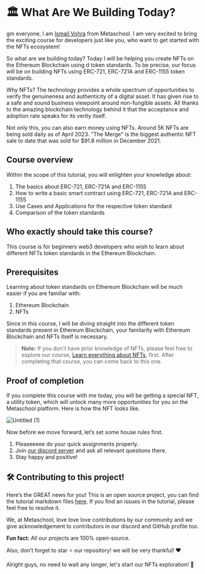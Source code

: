# 🏛️ What Are We Building Today?

gm everyone, I am [Ismail Vohra](https://www.linkedin.com/in/ismailvohra/) from Metaschool. I am very excited to bring the exciting course for developers just like you, who want to get started with the NFTs ecosystem!

So what are we building today? Today I will be helping you create NFTs on the Ethereum Blockchain using d token standards. To be precise, our focus will be on building NFTs using ERC-721, ERC-721A and ERC-1155 token standards.

Why NFTs? The technology provides a whole spectrum of opportunities to verify the genuineness and authenticity of a digital asset. It has given rise to a safe and sound business viewpoint around non-fungible assets. All thanks to the amazing blockchain technology behind it that the acceptance and adoption rate speaks for its verity itself.

Not only this, you can also earn money using NFTs. Around 5K NFTs are being sold daily as of April 2023. "The Merge" is the biggest authentic NFT sale to date that was sold for $91.8 million in December 2021.

## Course overview

Within the scope of this tutorial, you will enlighten your knowledge about:

1.  The basics about ERC-721, ERC-721A and ERC-1155
2.  How to write a basic smart contract using ERC-721, ERC-721A and ERC-1155
3.  Use Cases and Applications for the respective token standard
4.  Comparison of the token standards

## Who exactly should take this course?

This course is for beginners web3 developers who wish to learn about different NFTs token standards in the Ethereum Blockchain.

## Prerequisites

Learning about token standards on Ethereum Blockchain will be much easier if you are familiar with:

1. Ethereum Blockchain
2. NFTs

Since in this course, I will be diving straight into the different token standards present in Ethereum Blockchain, your familarity with Ethereum Blockchain and NFTs itself is necessary.

> **Note:** If you don't have prior knowledge of NFTs, please feel free to explore our course, [Learn everything about NFTs](https://metaschool.so/courses/learn-everything-about-nfts), first. After completing that course, you can come back to this one.

## Proof of completion

If you complete this course with me today, you will be getting a special NFT, a utility token, which will unlock many more opportunities for you on the Metaschool platform. Here is how the NFT looks like.

![Untitled (1)](https://github.com/0xmetaschool/Learning-Projects/assets/129931419/39ec7f2b-da59-4a3c-b81f-90e3fe8c50c4)

Now before we move forward, let’s set some house rules first.

1. Pleaseeeee do your quick assignments properly.
2. Join [our discord server](https://discord.gg/vbVMUwXWgc) and ask all relevant questions there.
3. Stay happy and positive!

## 🛠 Contributing to this project!

Here’s the GREAT news for you! This is an open source project, you can find the tutorial markdown files [here](https://github.com/0xmetaschool/Learning-Projects/tree/main/Creating%20NFTs%20using%20different%20token%20standards). If you find an issues in the tutorial, please feel free to resolve it.

We, at Metaschool, love love love contributions by our community and we give acknowledgement to contributors in our discord and GitHub profile too.

**Fun fact:** All our projects are 100% open-source.

Also, don’t forget to star ⭐️ our repository! we will be very thankful! ♥️

Alright guys, no need to wait any longer, let's start our NFTs exploration! 🙌
